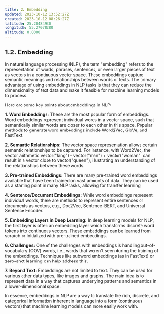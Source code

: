 ```yaml
---
title: 2. Embedding
updated: 2023-10-12 13:52:27Z
created: 2023-10-12 08:26:27Z
latitude: 25.20484930
longitude: 55.27078280
altitude: 0.0000
---
```


## 1.2. Embedding

In natural language processing (NLP), the term "embedding" refers to the representation of words, phrases, sentences, or even larger pieces of text as vectors in a continuous vector space. These embeddings capture semantic meanings and relationships between words or texts. The primary advantage of using embeddings in NLP tasks is that they can reduce the dimensionality of text data and make it feasible for machine learning models to process.

Here are some key points about embeddings in NLP:

**1. Word Embeddings:** These are the most popular form of embeddings. Word embeddings represent individual words in a vector space, such that semantically similar words are closer to each other in this space. Popular methods to generate word embeddings include Word2Vec, GloVe, and FastText.

**2. Semantic Relationships:** The vector space representation allows certain semantic relationships to be captured. For instance, with Word2Vec, the vector arithmetic vector("king") - vector("man") + vector("woman") can result in a vector close to vector("queen"), illustrating an understanding of the relationships between these words.

**3. Pre-trained Embeddings:** There are many pre-trained word embeddings available that have been trained on vast amounts of data. They can be used as a starting point in many NLP tasks, allowing for transfer learning.

**4. Sentence/Document Embeddings:** While word embeddings represent individual words, there are methods to represent entire sentences or documents as vectors, e.g., Doc2Vec, Sentence-BERT, and Universal Sentence Encoder.

**5. Embedding Layers in Deep Learning:** In deep learning models for NLP, the first layer is often an embedding layer which transforms discrete word tokens into continuous vectors. These embeddings can be learned from scratch or initialized with pre-trained embeddings.

**6. Challenges:** One of the challenges with embeddings is handling out-of-vocabulary (OOV) words, i.e., words that weren't seen during the training of the embeddings. Techniques like subword embeddings (as in FastText) or zero-shot learning can help address this.

**7. Beyond Text:** Embeddings are not limited to text. They can be used for various other data types, like images and graphs. The main idea is to represent data in a way that captures underlying patterns and semantics in a lower-dimensional space.

In essence, embeddings in NLP are a way to translate the rich, discrete, and categorical information inherent in language into a form (continuous vectors) that machine learning models can more easily work with.